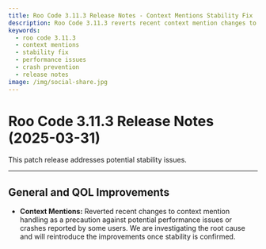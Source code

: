 ```yaml
---
title: Roo Code 3.11.3 Release Notes - Context Mentions Stability Fix
description: Roo Code 3.11.3 reverts recent context mention changes to address potential performance issues and crashes, prioritizing stability while investigating root causes.
keywords:
  - roo code 3.11.3
  - context mentions
  - stability fix
  - performance issues
  - crash prevention
  - release notes
image: /img/social-share.jpg
---
```


# Roo Code 3.11.3 Release Notes (2025-03-31)

This patch release addresses potential stability issues.

---

## General and QOL Improvements

*   **Context Mentions:** Reverted recent changes to context mention handling as a precaution against potential performance issues or crashes reported by some users. We are investigating the root cause and will reintroduce the improvements once stability is confirmed.